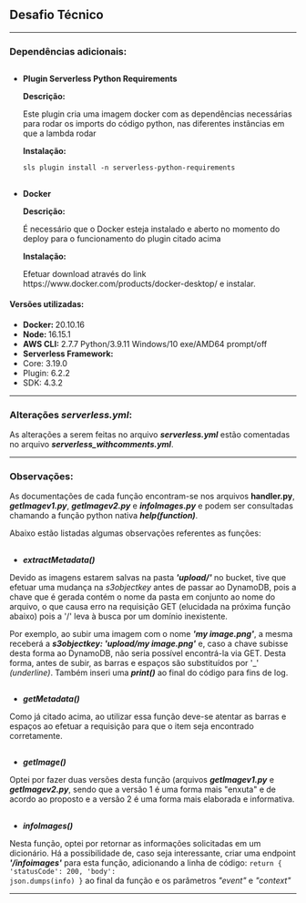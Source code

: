 <h2> Desafio Técnico </h2>

<hr></hr>

<h3>Dependências adicionais:</h3>

  ##
  - <b>Plugin Serverless Python Requirements</b>
    <p><b>Descrição:</b></p>
    <p>Este plugin cria uma imagem docker com as dependências necessárias para rodar os imports do código python, nas diferentes instâncias em que a lambda rodar</p>
    <p><b>Instalação:</b></p>
    <code>sls plugin install -n serverless-python-requirements</code>

<ol></ol>


  ##
  - <b>Docker</b>
    <p><b>Descrição:</b></p>
    <p>É necessário que o Docker esteja instalado e aberto no momento do deploy para o funcionamento do plugin citado acima</p>
    <p><b>Instalação:</b></p>
    <p>Efetuar download através do link https://www.docker.com/products/docker-desktop/ e instalar.</p>
  
  <h4>Versões utilizadas:</h4>
  
  - <b>Docker: </b>20.10.16
  - <b>Node: </b> 16.15.1
  - <b>AWS CLI: </b>2.7.7 Python/3.9.11 Windows/10 exe/AMD64 prompt/off
  - <b>Serverless Framework: </b>
  - Core: 3.19.0
  - Plugin: 6.2.2
  - SDK: 4.3.2

  <hr></hr>

<h3>Alterações <i>serverless.yml</i>:</h3>
<p>As alterações a serem feitas no arquivo <b><i>serverless.yml</b></i> estão comentadas no arquivo <b><i>serverless_withcomments.yml</b></i>.</p>
  
<hr></hr>

<h3> Observações: </h3>

  <p> As documentações de cada função encontram-se nos arquivos <b></i>handler.py</b></i>, <b><i>getImagev1.py</b></i>, <b><i>getImagev2.py</b></i> e <b><i>infoImages.py</b></i> e podem ser consultadas chamando a função python nativa <b><i>help(function)</b></i>.</p>
  

  <p> Abaixo estão listadas algumas observações referentes as funções:</p>

  ##
  - <b><i>extractMetadata()</b></i>

Devido as imagens estarem salvas na pasta <b><i>'upload/'</i></b> no bucket, tive que efetuar uma mudança na <i>s3objectkey</i> antes de passar ao DynamoDB, pois a chave que é gerada contém o nome da pasta em conjunto ao nome do arquivo, o que causa erro na requisição GET (elucidada na próxima função abaixo) pois a '/' leva à busca por um domínio inexistente.

  Por exemplo, ao subir uma imagem com o nome <b><i>'my image.png'</b></i>, a mesma receberá a <b><i>s3objectkey: 'upload/my image.png'</i></b> e, caso a chave subisse desta forma ao DynamoDB, não seria possível encontrá-la via GET. Desta forma, antes de subir, as barras e espaços são substituídos por '_' <i>(underline)</i>. Também inseri uma <i><b>print()</b></i> ao final do código para fins de log.

  ##
  - <b><i>getMetadata()</b></i>

Como já citado acima, ao utilizar essa função deve-se atentar as barras e espaços ao efetuar a requisição para que o item seja encontrado corretamente.
  
  ##
  - <b><i>getImage()</b></i>

Optei por fazer duas versões desta função (arquivos <b><i>getImagev1.py</i></b> e <b><i>getImagev2.py</i></b>, sendo que a versão 1 é uma forma mais "enxuta" e de acordo ao proposto e a versão 2 é uma forma mais elaborada e informativa.

  ##
  - <b><i>infoImages()</b></i>

Nesta função, optei por retornar as informações solicitadas em um dicionário. Há a possibilidade de, caso seja interessante, criar uma endpoint <b><i>'/infoimages'</i></b> para esta função, adicionando a linha de código: <code>return { 'statusCode': 200, 'body': json.dumps(info) }</code> ao final da função e os parâmetros <i>"event"</i> e <i>"context"</i>

<hr></hr>













